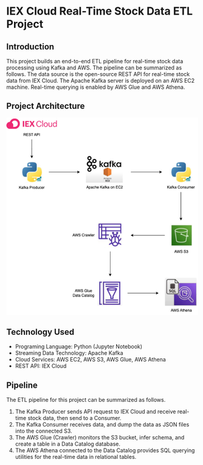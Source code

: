 # IEX Cloud Real-Time Stock Data ETL Project

## Introduction

This project builds an end-to-end ETL pipeline for real-time stock data processing using Kafka and AWS. The pipeline can be summarized as follows. The data source is the open-source REST API for real-time stock data from IEX Cloud. The Apache Kafka server is deployed on an AWS EC2 machine. Real-time querying is enabled by AWS Glue and AWS Athena.


## Project Architecture 

<img src="assets/architecture.png">

## Technology Used

- Programing Language: Python (Jupyter Notebook)
- Streaming Data Technology: Apache Kafka
- Cloud Services: AWS EC2, AWS S3, AWS Glue, AWS Athena
- REST API: IEX Cloud

## Pipeline 

The ETL pipeline for this project can be summarized as follows.

1. The Kafka Producer sends API request to IEX Cloud and receive real-time stock data, then send to a Consumer.
2. The Kafka Consumer receives data, and dump the data as JSON files into the connected S3.
3. The AWS Glue (Crawler) monitors the S3 bucket, infer schema, and create a table in a Data Catalog database.
4. The AWS Athena connected to the Data Catalog provides SQL querying utilities for the real-time data in relational tables.
